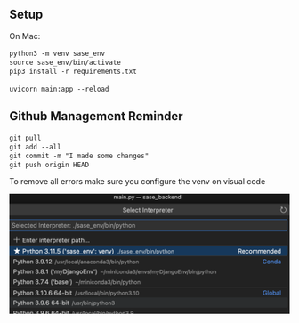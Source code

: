
## Setup

On Mac:

```
python3 -m venv sase_env
source sase_env/bin/activate
pip3 install -r requirements.txt

uvicorn main:app --reload
```


## Github Management Reminder
```
git pull
git add --all
git commit -m "I made some changes"
git push origin HEAD

```

To remove all errors make sure you configure the venv on visual code

![](./img/2023-10-08-00-37-08.png)